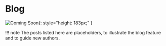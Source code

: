 # Blog

![Coming Soon](../images/coming-soon-construction.png){: style="height: 183px;" }

!!! note
    The posts listed here are placeholders, to illustrate the blog feature and to guide new authors.
